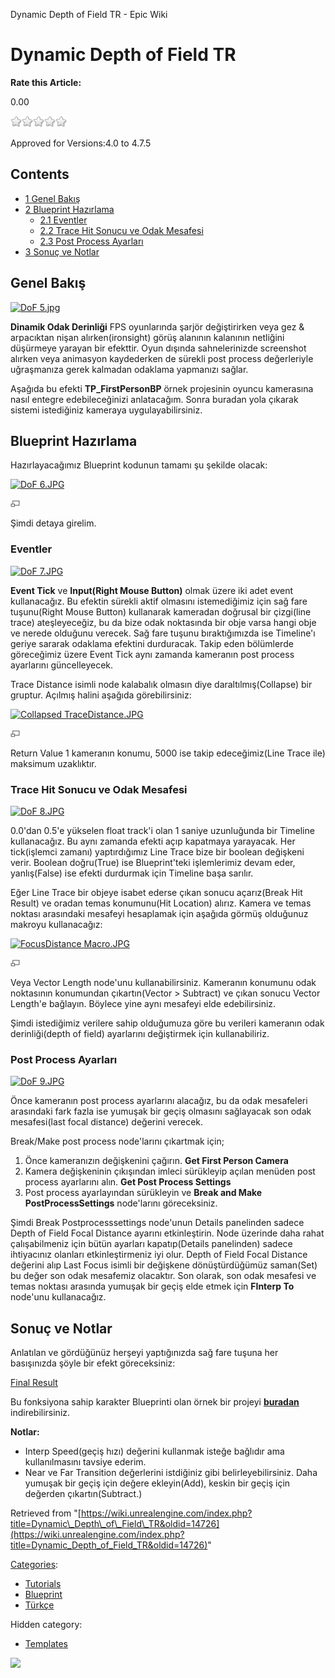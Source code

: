 Dynamic Depth of Field TR - Epic Wiki                    

Dynamic Depth of Field TR
=========================

**Rate this Article:**

0.00

![](/extensions/VoteNY/images/star_off.gif)![](/extensions/VoteNY/images/star_off.gif)![](/extensions/VoteNY/images/star_off.gif)![](/extensions/VoteNY/images/star_off.gif)![](/extensions/VoteNY/images/star_off.gif)

Approved for Versions:4.0 to 4.7.5

Contents
--------

*   [1 Genel Bakış](#Genel_Bak.C4.B1.C5.9F)
*   [2 Blueprint Hazırlama](#Blueprint_Haz.C4.B1rlama)
    *   [2.1 Eventler](#Eventler)
    *   [2.2 Trace Hit Sonucu ve Odak Mesafesi](#Trace_Hit_Sonucu_ve_Odak_Mesafesi)
    *   [2.3 Post Process Ayarları](#Post_Process_Ayarlar.C4.B1)
*   [3 Sonuç ve Notlar](#Sonu.C3.A7_ve_Notlar)

Genel Bakış
-----------

[![DoF 5.jpg](https://d26ilriwvtzlb.cloudfront.net/e/e9/DoF_5.jpg)](/File:DoF_5.jpg)

**Dinamik Odak Derinliği** FPS oyunlarında şarjör değiştirirken veya gez & arpacıktan nişan alırken(ironsight) görüş alanının kalanının netliğini düşürmeye yarayan bir efekttir. Oyun dışında sahnelerinizde screenshot alırken veya animasyon kaydederken de sürekli post process değerleriyle uğraşmanıza gerek kalmadan odaklama yapmanızı sağlar.

Aşağıda bu efekti **TP\_FirstPersonBP** örnek projesinin oyuncu kamerasına nasıl entegre edebileceğinizi anlatacağım. Sonra buradan yola çıkarak sistemi istediğiniz kameraya uygulayabilirsiniz.

Blueprint Hazırlama
-------------------

Hazırlayacağımız Blueprint kodunun tamamı şu şekilde olacak:

[![DoF 6.JPG](https://d3ar1piqh1oeli.cloudfront.net/6/6e/DoF_6.JPG/360px-DoF_6.JPG)](/File:DoF_6.JPG)

[![](/skins/common/images/magnify-clip.png)](/File:DoF_6.JPG "Enlarge")

  

Şimdi detaya girelim.

  

### Eventler

[![DoF 7.JPG](https://d26ilriwvtzlb.cloudfront.net/2/21/DoF_7.JPG)](/File:DoF_7.JPG)

  

**Event Tick** ve **Input(Right Mouse Button)** olmak üzere iki adet event kullanacağız. Bu efektin sürekli aktif olmasını istemediğimiz için sağ fare tuşunu(Right Mouse Button) kullanarak kameradan doğrusal bir çizgi(line trace) ateşleyeceğiz, bu da bize odak noktasında bir obje varsa hangi obje ve nerede olduğunu verecek. Sağ fare tuşunu bıraktığımızda ise Timeline'ı geriye sararak odaklama efektini durduracak. Takip eden bölümlerde göreceğimiz üzere Event Tick aynı zamanda kameranın post process ayarlarını güncelleyecek.

Trace Distance isimli node kalabalık olmasın diye daraltılmış(Collapse) bir gruptur. Açılmış halini aşağıda görebilirsiniz:

[![Collapsed TraceDistance.JPG](https://d3ar1piqh1oeli.cloudfront.net/0/0f/Collapsed_TraceDistance.JPG/720px-Collapsed_TraceDistance.JPG)](/File:Collapsed_TraceDistance.JPG)

[![](/skins/common/images/magnify-clip.png)](/File:Collapsed_TraceDistance.JPG "Enlarge")

  

Return Value 1 kameranın konumu, 5000 ise takip edeceğimiz(Line Trace ile) maksimum uzaklıktır.

  

### Trace Hit Sonucu ve Odak Mesafesi

[![DoF 8.JPG](https://d26ilriwvtzlb.cloudfront.net/2/2a/DoF_8.JPG)](/File:DoF_8.JPG)

  

0.0'dan 0.5'e yükselen float track'i olan 1 saniye uzunluğunda bir Timeline kullanacağız. Bu aynı zamanda efekti açıp kapatmaya yarayacak. Her tick(işlemci zamanı) yaptırdığımız Line Trace bize bir boolean değişkeni verir. Boolean doğru(True) ise Blueprint'teki işlemlerimiz devam eder, yanlış(False) ise efekti durdurmak için Timeline başa sarılır.

Eğer Line Trace bir objeye isabet ederse çıkan sonucu açarız(Break Hit Result) ve oradan temas konumunu(Hit Location) alırız. Kamera ve temas noktası arasındaki mesafeyi hesaplamak için aşağıda görmüş olduğunuz makroyu kullanacağız:

[![FocusDistance Macro.JPG](https://d26ilriwvtzlb.cloudfront.net/8/83/FocusDistance_Macro.JPG)](/File:FocusDistance_Macro.JPG)

[![](/skins/common/images/magnify-clip.png)](/File:FocusDistance_Macro.JPG "Enlarge")

  

Veya Vector Length node'unu kullanabilirsiniz. Kameranın konumunu odak noktasının konumundan çıkartın(Vector > Subtract) ve çıkan sonucu Vector Length'e bağlayın. Böylece yine aynı mesafeyi elde edebilirsiniz.

Şimdi istediğimiz verilere sahip olduğumuza göre bu verileri kameranın odak derinliği(depth of field) ayarlarını değiştirmek için kullanabiliriz.

  

### Post Process Ayarları

[![DoF 9.JPG](https://d26ilriwvtzlb.cloudfront.net/9/9e/DoF_9.JPG)](/File:DoF_9.JPG)

  

Önce kameranın post process ayarlarını alacağız, bu da odak mesafeleri arasındaki fark fazla ise yumuşak bir geçiş olmasını sağlayacak son odak mesafesi(last focal distance) değerini verecek.

Break/Make post process node'larını çıkartmak için;

1.  Önce kameranızın değişkenini çağırın. **Get First Person Camera**
2.  Kamera değişkeninin çıkışından imleci sürükleyip açılan menüden post process ayarlarını alın. **Get Post Process Settings**
3.  Post process ayarlayından sürükleyin ve **Break and Make PostProcessSettings** node'larını göreceksiniz.

Şimdi Break Postprocesssettings node'unun Details panelinden sadece Depth of Field Focal Distance ayarını etkinleştirin. Node üzerinde daha rahat çalışabilmeniz için bütün ayarları kapatıp(Details panelinden) sadece ihtiyacınız olanları etkinleştirmeniz iyi olur. Depth of Field Focal Distance değerini alıp Last Focus isimli bir değişkene dönüştürdüğümüz saman(Set) bu değer son odak mesafemiz olacaktır. Son olarak, son odak mesafesi ve temas noktası arasında yumuşak bir geçiş elde etmek için **FInterp To** node'unu kullanacağız.

  

Sonuç ve Notlar
---------------

Anlatılan ve gördüğünüz herşeyi yaptığınızda sağ fare tuşuna her basışınızda şöyle bir efekt göreceksiniz:

[Final Result](https://www.youtube.com/watch?v=rEargI8dNFk)

  
Bu fonksiyona sahip karakter Blueprinti olan örnek bir projeyi [**buradan**](https://drive.google.com/file/d/0B0LlbsIm3HuuTzNQZUJSQmkzR0k/view?usp=sharing) indirebilirsiniz.

  
**Notlar:**

*   Interp Speed(geçiş hızı) değerini kullanmak isteğe bağlıdır ama kullanılmasını tavsiye ederim.
*   Near ve Far Transition değerlerini istdiğiniz gibi belirleyebilirsiniz. Daha yumuşak bir geçiş için değere ekleyin(Add), keskin bir geçiş için değerden çıkartın(Subtract.)

Retrieved from "[https://wiki.unrealengine.com/index.php?title=Dynamic\_Depth\_of\_Field\_TR&oldid=14726](https://wiki.unrealengine.com/index.php?title=Dynamic_Depth_of_Field_TR&oldid=14726)"

[Categories](/Special:Categories "Special:Categories"):

*   [Tutorials](/Category:Tutorials "Category:Tutorials")
*   [Blueprint](/Category:Blueprint "Category:Blueprint")
*   [Türkçe](/index.php?title=Category:T%C3%BCrk%C3%A7e&action=edit&redlink=1 "Category:Türkçe (page does not exist)")

Hidden category:

*   [Templates](/Category:Templates "Category:Templates")

  ![](https://tracking.unrealengine.com/track.png)